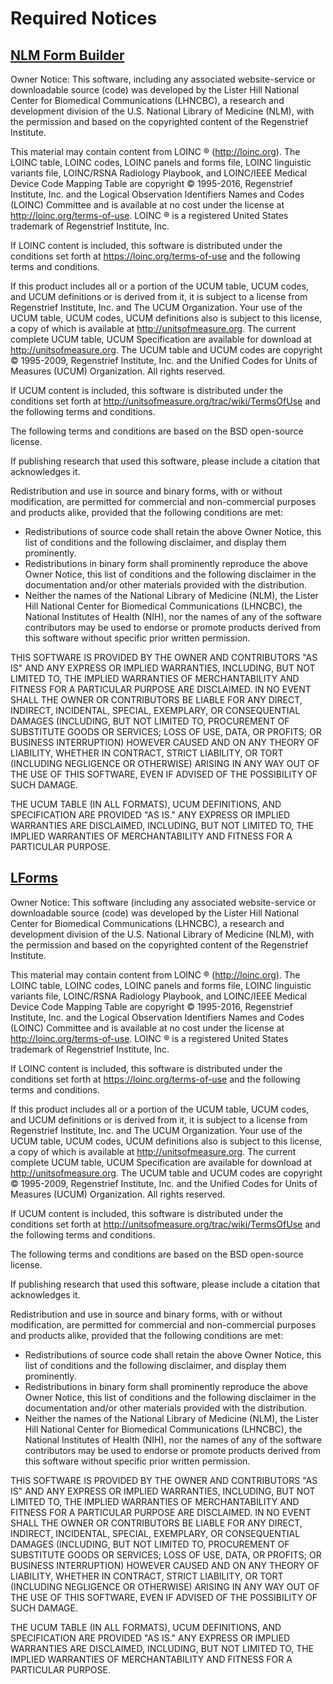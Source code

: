 # Required Notices

## [NLM Form Builder](https://github.com/LHNCBC/formbuilder-lhcforms/blob/172367ddba251b14ffafeaa626b9ec6665ec3bbb/LICENSE.md)

Owner Notice: This software, including any associated website-service or
downloadable source (code) was developed by the Lister Hill National Center
for Biomedical Communications (LHNCBC), a research and development division
of the U.S. National Library of Medicine (NLM), with the permission and based
on the copyrighted content of the Regenstrief Institute.

This material may contain content from LOINC &#174; (http://loinc.org). The
LOINC table, LOINC codes, LOINC panels and forms file, LOINC linguistic variants
file, LOINC/RSNA Radiology Playbook, and LOINC/IEEE Medical Device Code Mapping
Table are copyright &#169; 1995-2016, Regenstrief Institute, Inc. and the
Logical Observation Identifiers Names and Codes (LOINC) Committee and is
available at no cost under the license at http://loinc.org/terms-of-use.
LOINC &#174; is a registered United States trademark of Regenstrief Institute, Inc.

If LOINC content is included, this software is distributed under the conditions
set forth at https://loinc.org/terms-of-use and the following terms and conditions.

If this product includes all or a portion of the UCUM table, UCUM codes, and
UCUM definitions or is derived from it, it is subject to a license from
Regenstrief Institute, Inc. and The UCUM Organization. Your use of the UCUM table,
UCUM codes, UCUM definitions also is subject to this license, a copy of which is
available at http://unitsofmeasure.org. The current complete UCUM table, UCUM
Specification are available for download at http://unitsofmeasure.org. The UCUM
table and UCUM codes are copyright &#169; 1995-2009, Regenstrief Institute, Inc.
and the Unified Codes for Units of Measures (UCUM) Organization. All rights reserved.

If UCUM content is included, this software is distributed under the conditions
set forth at http://unitsofmeasure.org/trac/wiki/TermsOfUse and the following
terms and conditions.

The following terms and conditions are based on the BSD open-source license.

If publishing research that used this software, please include a citation that
acknowledges it.

Redistribution and use in source and binary forms, with or without modification,
are permitted for commercial and non-commercial purposes and products alike,
provided that the following conditions are met:

  * Redistributions of source code shall retain the above Owner Notice, this
  list of conditions and the following disclaimer, and display them prominently.
  * Redistributions in binary form shall prominently reproduce the above Owner
  Notice, this list of conditions and the following disclaimer in the
  documentation and/or other materials provided with the distribution.
  * Neither the names of the National Library of Medicine (NLM), the Lister
  Hill National Center for Biomedical Communications (LHNCBC), the National
  Institutes of Health (NIH), nor the names of any of the software contributors
  may be used to endorse or promote products derived from this software without
  specific prior written permission.

THIS SOFTWARE IS PROVIDED BY THE OWNER AND CONTRIBUTORS "AS IS" AND ANY EXPRESS
OR IMPLIED WARRANTIES, INCLUDING, BUT NOT LIMITED TO, THE IMPLIED WARRANTIES OF
MERCHANTABILITY AND FITNESS FOR A PARTICULAR PURPOSE ARE DISCLAIMED. IN NO EVENT
SHALL THE OWNER OR CONTRIBUTORS BE LIABLE FOR ANY DIRECT, INDIRECT, INCIDENTAL,
SPECIAL, EXEMPLARY, OR CONSEQUENTIAL DAMAGES (INCLUDING, BUT NOT LIMITED TO,
PROCUREMENT OF SUBSTITUTE GOODS OR SERVICES; LOSS OF USE, DATA, OR PROFITS; OR
BUSINESS INTERRUPTION) HOWEVER CAUSED AND ON ANY THEORY OF LIABILITY, WHETHER
IN CONTRACT, STRICT LIABILITY, OR TORT (INCLUDING NEGLIGENCE OR OTHERWISE)
ARISING IN ANY WAY OUT OF THE USE OF THIS SOFTWARE, EVEN IF ADVISED OF THE
POSSIBILITY OF SUCH DAMAGE.

THE UCUM TABLE (IN ALL FORMATS), UCUM DEFINITIONS, AND SPECIFICATION ARE
PROVIDED "AS IS." ANY EXPRESS OR IMPLIED WARRANTIES ARE DISCLAIMED, INCLUDING,
BUT NOT LIMITED TO, THE IMPLIED WARRANTIES OF MERCHANTABILITY AND FITNESS FOR A
PARTICULAR PURPOSE.

## [LForms](https://github.com/LHNCBC/lforms/blob/4c7a4aad21ef00bdff72f38c8489c28447959fc0/LICENSE.md)

Owner Notice: This software (including any associated website-service or
downloadable source (code) was developed by the Lister Hill National Center
for Biomedical Communications (LHNCBC), a research and development division
of the U.S. National Library of Medicine (NLM), with the permission and based
on the copyrighted content of the Regenstrief Institute.

This material may contain content from LOINC &#174; (http://loinc.org). The
LOINC table, LOINC codes, LOINC panels and forms file, LOINC linguistic variants
file, LOINC/RSNA Radiology Playbook, and LOINC/IEEE Medical Device Code Mapping
Table are copyright &#169; 1995-2016, Regenstrief Institute, Inc. and the
Logical Observation Identifiers Names and Codes (LOINC) Committee and is
available at no cost under the license at http://loinc.org/terms-of-use.
LOINC &#174; is a registered United States trademark of Regenstrief Institute, Inc.

If LOINC content is included, this software is distributed under the conditions
set forth at https://loinc.org/terms-of-use and the following terms and conditions.

If this product includes all or a portion of the UCUM table, UCUM codes, and
UCUM definitions or is derived from it, it is subject to a license from
Regenstrief Institute, Inc. and The UCUM Organization. Your use of the UCUM table,
UCUM codes, UCUM definitions also is subject to this license, a copy of which is
available at http://unitsofmeasure.org. The current complete UCUM table, UCUM
Specification are available for download at http://unitsofmeasure.org. The UCUM
table and UCUM codes are copyright &#169; 1995-2009, Regenstrief Institute, Inc.
and the Unified Codes for Units of Measures (UCUM) Organization. All rights reserved.

If UCUM content is included, this software is distributed under the conditions
set forth at http://unitsofmeasure.org/trac/wiki/TermsOfUse and the following
terms and conditions.

The following terms and conditions are based on the BSD open-source license.

If publishing research that used this software, please include a citation that
acknowledges it.

Redistribution and use in source and binary forms, with or without modification,
are permitted for commercial and non-commercial purposes and products alike,
provided that the following conditions are met:

  * Redistributions of source code shall retain the above Owner Notice, this
  list of conditions and the following disclaimer, and display them prominently.
  * Redistributions in binary form shall prominently reproduce the above Owner
  Notice, this list of conditions and the following disclaimer in the
  documentation and/or other materials provided with the distribution.
  * Neither the names of the National Library of Medicine (NLM), the Lister
  Hill National Center for Biomedical Communications (LHNCBC), the National
  Institutes of Health (NIH), nor the names of any of the software contributors
  may be used to endorse or promote products derived from this software without
  specific prior written permission.

THIS SOFTWARE IS PROVIDED BY THE OWNER AND CONTRIBUTORS "AS IS" AND ANY EXPRESS
OR IMPLIED WARRANTIES, INCLUDING, BUT NOT LIMITED TO, THE IMPLIED WARRANTIES OF
MERCHANTABILITY AND FITNESS FOR A PARTICULAR PURPOSE ARE DISCLAIMED. IN NO EVENT
SHALL THE OWNER OR CONTRIBUTORS BE LIABLE FOR ANY DIRECT, INDIRECT, INCIDENTAL,
SPECIAL, EXEMPLARY, OR CONSEQUENTIAL DAMAGES (INCLUDING, BUT NOT LIMITED TO,
PROCUREMENT OF SUBSTITUTE GOODS OR SERVICES; LOSS OF USE, DATA, OR PROFITS; OR
BUSINESS INTERRUPTION) HOWEVER CAUSED AND ON ANY THEORY OF LIABILITY, WHETHER
IN CONTRACT, STRICT LIABILITY, OR TORT (INCLUDING NEGLIGENCE OR OTHERWISE)
ARISING IN ANY WAY OUT OF THE USE OF THIS SOFTWARE, EVEN IF ADVISED OF THE
POSSIBILITY OF SUCH DAMAGE.

THE UCUM TABLE (IN ALL FORMATS), UCUM DEFINITIONS, AND SPECIFICATION ARE
PROVIDED "AS IS." ANY EXPRESS OR IMPLIED WARRANTIES ARE DISCLAIMED, INCLUDING,
BUT NOT LIMITED TO, THE IMPLIED WARRANTIES OF MERCHANTABILITY AND FITNESS FOR A
PARTICULAR PURPOSE.
